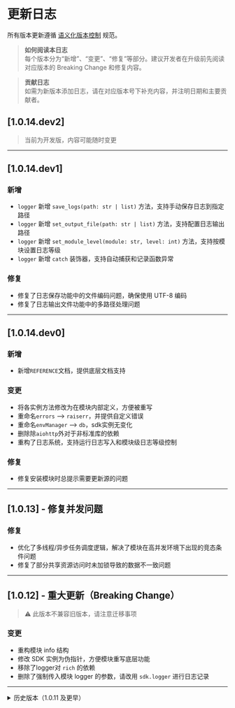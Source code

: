 # 更新日志

所有版本更新遵循 [语义化版本控制](https://semver.org/lang/zh-CN/) 规范。

> **如何阅读本日志**  
> 每个版本分为“新增”、“变更”、“修复”等部分。建议开发者在升级前先阅读对应版本的 Breaking Change 和修复内容。

> **贡献日志**  
> 如需为新版本添加日志，请在对应版本号下补充内容，并注明日期和主要贡献者。

## [1.0.14.dev2]
> 当前为开发版，内容可能随时变更

---

## [1.0.14.dev1]

### 新增  
- `logger` 新增 `save_logs(path: str | list)` 方法，支持手动保存日志到指定路径  
- `logger` 新增 `set_output_file(path: str | list)` 方法，支持配置日志输出路径  
- `logger` 新增 `set_module_level(module: str, level: int)` 方法，支持按模块设置日志等级  
- `logger` 新增 `catch` 装饰器，支持自动捕获和记录函数异常
 
### 修复  
- 修复了日志保存功能中的文件编码问题，确保使用 UTF-8 编码  
- 修复了日志输出文件功能中的多路径处理问题  

---

## [1.0.14.dev0]
### 新增
- 新增`REFERENCE`文档，提供底层文档支持

### 变更
- 将各实例方法修改为在模块内部定义，方便被重写
- 重命名`errors` --> `raiserr`，并提供自定义错误
- 重命名`envManager` --> `db`，sdk实例无变化
- 删除除`aiohttp`外对于非标准库的依赖
- 重构了日志系统，支持运行日志写入和模块级日志等级控制

### 修复
- 修复安装模块时总提示需要更新源的问题

---

## [1.0.13] - 修复并发问题

### 修复
- 优化了多线程/异步任务调度逻辑，解决了模块在高并发环境下出现的竞态条件问题
- 修复了部分共享资源访问时未加锁导致的数据不一致问题

---

## [1.0.12] - 重大更新（Breaking Change）
> ⚠️ 此版本不兼容旧版本，请注意迁移事项

### 变更
- 重构模块 info 结构
- 修改 SDK 实例为伪指针，方便模块重写底层功能
- 移除了logger对 `rich` 的依赖
- 删除了强制传入模块 logger 的参数，请改用 `sdk.logger` 进行日志记录

---

<details>
<summary>历史版本（1.0.11 及更早）</summary>

## [1.0.11]

### 改进
- 优化了模块加载时对空可选依赖列表的处理，避免不必要的警告日志输出
- 改进了日志信息的清晰度，减少冗余提示，提升用户体验

---

## [1.0.10]

### 修复
- 修复了模块加载逻辑中可选依赖未正确加载的问题

### 改进
- 增强了日志输出，便于调试模块加载过程
- 改进了 `optional_dependencies` 的处理逻辑，支持部分依赖加载

---

## [1.0.9]

### 修复
- 修复了部分命令行参数的错误

---

## [1.0.8]

### 新增
- 现在包会被添加至系统环境，用户可以直接通过命令行 `ep` 或 `epsdk` 调用 CLI

---

## [1.0.7]

### 修复
- 修复了诸多小问题

---

## [1.0.6]

### 修复
- 修复了 SDK-CLI 中的颜色乱码问题

### 改进
- 将数据库调整为包内存储，以解决多进程问题

---

## [1.0.5]

### 改进
- 更新了 SDK 模块对于 pip 依赖安装的支持

---

## [1.0.4]

### 修复
- 修复了部分命令行不支持 logger 颜色代码的问题

### 改进
- 替换为 `rich` 库进行日志输出

</details>
